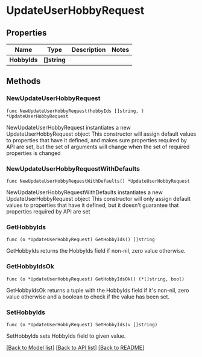 # UpdateUserHobbyRequest

## Properties

Name | Type | Description | Notes
------------ | ------------- | ------------- | -------------
**HobbyIds** | **[]string** |  | 

## Methods

### NewUpdateUserHobbyRequest

`func NewUpdateUserHobbyRequest(hobbyIds []string, ) *UpdateUserHobbyRequest`

NewUpdateUserHobbyRequest instantiates a new UpdateUserHobbyRequest object
This constructor will assign default values to properties that have it defined,
and makes sure properties required by API are set, but the set of arguments
will change when the set of required properties is changed

### NewUpdateUserHobbyRequestWithDefaults

`func NewUpdateUserHobbyRequestWithDefaults() *UpdateUserHobbyRequest`

NewUpdateUserHobbyRequestWithDefaults instantiates a new UpdateUserHobbyRequest object
This constructor will only assign default values to properties that have it defined,
but it doesn't guarantee that properties required by API are set

### GetHobbyIds

`func (o *UpdateUserHobbyRequest) GetHobbyIds() []string`

GetHobbyIds returns the HobbyIds field if non-nil, zero value otherwise.

### GetHobbyIdsOk

`func (o *UpdateUserHobbyRequest) GetHobbyIdsOk() (*[]string, bool)`

GetHobbyIdsOk returns a tuple with the HobbyIds field if it's non-nil, zero value otherwise
and a boolean to check if the value has been set.

### SetHobbyIds

`func (o *UpdateUserHobbyRequest) SetHobbyIds(v []string)`

SetHobbyIds sets HobbyIds field to given value.



[[Back to Model list]](../README.md#documentation-for-models) [[Back to API list]](../README.md#documentation-for-api-endpoints) [[Back to README]](../README.md)


